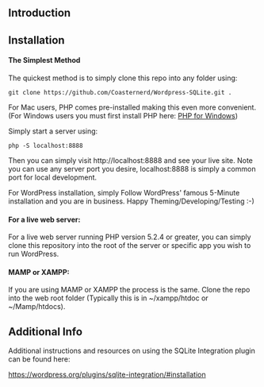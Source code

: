 ## Introduction


## Installation


#### The Simplest Method

The quickest method is to simply clone this repo into any folder using:

~~~~
git clone https://github.com/Coasternerd/Wordpress-SQLite.git .
~~~~

For Mac users, PHP comes pre-installed making this even more convenient. (For Windows users you must first install PHP here: [PHP for Windows](https://www.sitepoint.com/how-to-install-php-on-windows/ "Windows PHP | SitePoint"))

Simply start a server using:

~~~~
php -S localhost:8888
~~~~

Then you can simply visit http://localhost:8888 and see your live site. Note you can use any server port you desire, localhost:8888 is simply a common port for local development.

For WordPress installation, simply Follow WordPress' famous 5-Minute installation and you are in business. Happy Theming/Developing/Testing :-)

#### For a live web server:

For a live web server running PHP version 5.2.4 or greater, you can simply clone this repository into the root of the server or specific app you wish to run WordPress.


#### MAMP or XAMPP:

If you are using MAMP or XAMPP the process is the same. Clone the repo into the web root folder (Typically this is in ~/xampp/htdoc or ~/Mamp/htdocs).  


## Additional Info 

Additional instructions and resources on using the SQLite Integration plugin can be found here:

https://wordpress.org/plugins/sqlite-integration/#installation
